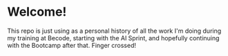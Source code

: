 # Welcome!

This repo is just using as a personal history of all the work I'm doing during my training at Becode, starting with the AI Sprint, and hopefully continuing with the Bootcamp after that. Finger crossed!
